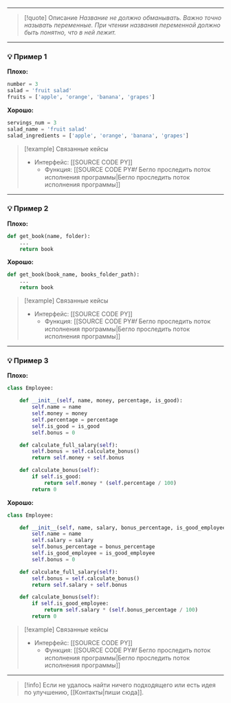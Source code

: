 ***

>[!quote] Описание
_Название не должно обманывать.
Важно точно называть переменные.
При чтении названия переменной должно быть понятно, что в ней лежит._

***
### 💡 Пример 1

**Плохо:**
```python
number = 3
salad = 'fruit salad'
fruits = ['apple', 'orange', 'banana', 'grapes']
```

**Хорошо:**
```python
servings_num = 3
salad_name = 'fruit salad'
salad_ingredients = ['apple', 'orange', 'banana', 'grapes']
```

> [!example] Связанные кейсы
>- Интерфейс: [[SOURCE CODE PY]]
>	- Функция: [[SOURCE CODE PY#𝑓 Бегло проследить поток исполнения программы|Бегло проследить поток исполнения программы]]

***
### 💡 Пример 2

**Плохо:**
```python
def get_book(name, folder):
    ...
    return book
```

**Хорошо:**
```python
def get_book(book_name, books_folder_path):
    ...
    return book
```

> [!example] Связанные кейсы
>- Интерфейс: [[SOURCE CODE PY]]
>	- Функция: [[SOURCE CODE PY#𝑓 Бегло проследить поток исполнения программы|Бегло проследить поток исполнения программы]]

***
### 💡 Пример 3

**Плохо:**
```python
class Employee:

    def __init__(self, name, money, percentage, is_good):
        self.name = name
        self.money = money
        self.percentage = percentage
        self.is_good = is_good
        self.bonus = 0

    def calculate_full_salary(self):
        self.bonus = self.calculate_bonus()
        return self.money + self.bonus

    def calculate_bonus(self):
        if self.is_good:
            return self.money * (self.percentage / 100)
        return 0
```

**Хорошо:**
```python
class Employee:

    def __init__(self, name, salary, bonus_percentage, is_good_employee):
        self.name = name
        self.salary = salary
        self.bonus_percentage = bonus_percentage
        self.is_good_employee = is_good_employee
        self.bonus = 0

    def calculate_full_salary(self):
        self.bonus = self.calculate_bonus()
        return self.salary + self.bonus

    def calculate_bonus(self):
        if self.is_good_employee:
            return self.salary * (self.bonus_percentage / 100)
        return 0
```

> [!example] Связанные кейсы
>- Интерфейс: [[SOURCE CODE PY]]
>	- Функция: [[SOURCE CODE PY#𝑓 Бегло проследить поток исполнения программы|Бегло проследить поток исполнения программы]]

***

> [!info]
> Если не удалось найти ничего подходящего или есть идея по улучшению, [[Контакты|пиши сюда]].
